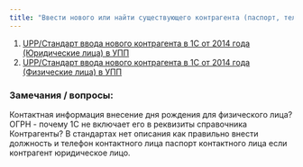 ```yaml
---
title: "Ввести нового или найти существующего контрагента (паспорт, телефон) в УПП"
---
```


1. [UPP/Стандарт ввода нового контрагента в 1С от 2014 года (Юридические лица) в УПП](Стандарт%20ввода%20нового%20контрагента%20в%201С%20от%202014%20года%20(Юридические%20лица)%20в%20УПП.md)
2. [UPP/Стандарт ввода нового контрагента в 1С от 2014 года (Физические лица) в УПП](Стандарт%20ввода%20нового%20контрагента%20в%201С%20от%202014%20года%20(Физические%20лица)%20в%20УПП.md)

### Замечания / вопросы:

Контактная информация внесение дня рождения для физического лица?
ОГРН - почему 1С не включает его в реквизиты справочника Контрагенты?
В стандартах нет описания как правильно внести должность и телефон контактного лица
паспорт контактного лица если контрагент юридическое лицо.





